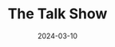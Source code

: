 ---
title: The Talk Show
type: Podcast
tags: ["Technology"]
link: https://daringfireball.net/thetalkshow/
date: 2024-03-10
image: ./images/the-talk-show.webp
---